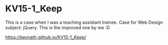 # KV15-1_Keep
This is a case when I was a teaching assistant trainee. Case for Web Design subject: jQuery. This is the improved one by me :D

https://kevnath.github.io/KV15-1_Keep/
